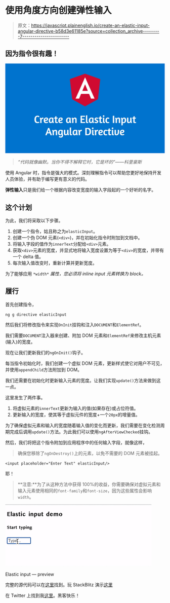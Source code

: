 # 使用角度方向创建弹性输入

> 原文：<https://javascript.plainenglish.io/create-an-elastic-input-angular-directive-b58d3e61185e?source=collection_archive---------7----------------------->

## 因为指令很有趣！

![](img/d70021477471ba199f71c1158b6aeb83.png)

> *“代码就像幽默。当你不得不解释它时，它是坏的”——科里豪斯*

使用 Angular 时，指令是强大的模式。深刻理解指令可以帮助您更好地保持开发人员体验，并有助于编写更有意义的代码。

**弹性输入**只是我们给一个根据内容改变宽度的输入字段起的一个好听的名字。

## 这个计划

为此，我们将采取以下步骤。

1.  创建一个指令，姑且称之为`elasticInput`。
2.  创建一个伪 DOM 元素(`<div>`)，并在初始化指令时附加到文档中。
3.  将输入字段的值作为`innerText`分配给`<div>`元素。
4.  获取`<div>`元素的宽度，并显式地将输入宽度设置为等于`<div>`的宽度，并带有一个 delta 值。
5.  每次输入值改变时，重新计算并更新宽度。

为了能够应用 `*width*` *属性，您必须将 inline input 元素转换为 block。*

## 履行

首先创建指令，

```
ng g directive elasticInput 
```

然后我们将修改指令来实现`OnInit`挂钩和注入`DOCUMENT`和`ElementRef`。

我们需要`DOCUMENT`注入器来创建、附加 DOM 元素和`ElementRef`来修改主机元素(输入)的宽度。

现在让我们更新我们的`ngOnInit()`钩子。

每当指令初始化时，我们创建一个虚拟 DOM 元素，更新样式使它对用户不可见，并使用`appendChild`方法附加到 DOM。

我们还需要在初始化时更新输入元素的宽度。让我们实现`update()`方法来做到这一点。

这里发生了两件事。

1.  将虚拟元素的`innerText`更新为输入的值(如果存在)或占位符值。
2.  更新输入的宽度，使其等于虚拟元件的宽度+一个`20px`的增量值。

为了确保虚拟元素和输入的宽度随着输入值的变化而更新，我们需要在变化检测周期完成后调用`update()`方法。为此我们可以使用`ngAfterViewChecked`挂钩。

然后，我们将把这个指令附加到应用程序中的任何输入字段，就像这样，

> 确保您移除了`ngOnDestroy()`上的元素，以免不需要的 DOM 元素被挂起。

```
<input placeholder="Enter Text" elasticInput/>
```

耶！

> **注意:**为了从这种方法中获得 100%的收益，你需要确保对虚拟元素和输入元素使用相同的`font-family`和`font-size`，因为这些属性会影响`width`。

![](img/1c10e8b8d4e6e5ffb9e0eef48405655b.png)

Elastic input — preview

完整的源代码可以在[这里](https://gist.github.com/BharathRavi27/0c7019d5963fa5fc071e58755a38160d)找到。玩 StackBlitz 演示[这里](https://stackblitz.com/edit/angular-ivy-ckebkq?file=src%2Fapp%2Felastic-input.directive.ts)

在 Twitter 上找到我[这里](https://twitter.com/_bharath_ravi)。黑客快乐！